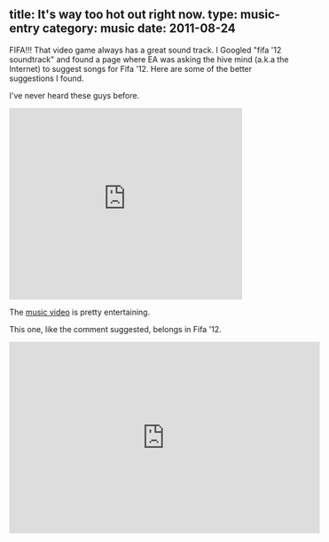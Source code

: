 title: It's way too hot out right now.
type: music-entry
category: music
date: 2011-08-24
---

FIFA!!! That video game always has a great sound track. I Googled "fifa '12 soundtrack" and found a page where EA was asking the hive mind (a.k.a the Internet) to suggest songs for Fifa '12. Here are some of the better suggestions I found.

I've never heard these guys before.

<iframe width="420" height="345" src="http://www.youtube.com/embed/QY4CvDeje8I?rel=0" frameborder="0" allowfullscreen></iframe>

The [music video][jam] is pretty entertaining.

This one, like the comment suggested, belongs in Fifa '12.

<iframe width="560" height="345" src="http://www.youtube.com/embed/LysZJBo2HI4" frameborder="0" allowfullscreen></iframe>

[jam]:http://www.youtube.com/watch?v=tROIbAtLjiM
